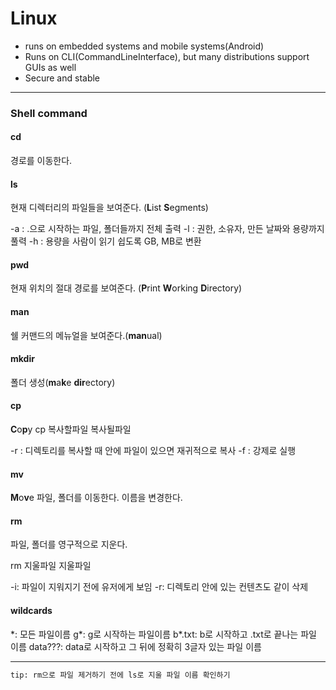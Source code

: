 # **Linux**

- runs on embedded systems and mobile systems(Android)
- Runs on CLI(CommandLineInterface), but many distributions support GUIs as well
- Secure and stable
 
---

### **Shell command**

#### cd
경로를 이동한다.

#### ls

현재 디렉터리의 파일들을 보여준다. (**L**ist **S**egments)

-a : .으로 시작하는 파일, 폴더들까지 전체 출력
-l : 권한, 소유자, 만든 날짜와 용량까지 풀력
-h : 용량을 사람이 읽기 쉽도록 GB, MB로 변환

#### pwd

현재 위치의 절대 경로를 보여준다. (**P**rint **W**orking **D**irectory)

#### man
쉘 커맨드의 메뉴얼을 보여준다.(**man**ual)

#### mkdir

폴더 생성(**m**a**k**e **dir**ectory)

#### cp
**C**o**p**y
cp 복사할파일 복사될파일

-r : 디렉토리를 복사할 때 안에 파일이 있으면 재귀적으로 복사
-f : 강제로 실행

#### mv
**M**o**v**e
파일, 폴더를 이동한다.
이름을 변경한다.

#### rm
파일, 폴더를 영구적으로 지운다.

rm 지울파일 지울파일

-i: 파일이 지워지기 전에 유저에게 보임
-r: 디렉토리 안에 있는 컨텐츠도 같이 삭제

#### wildcards

\*: 모든 파일이름
g\*: g로 시작하는 파일이름
b\*.txt: b로 시작하고 .txt로 끝나는 파일 이름
data???: data로 시작하고 그 뒤에 정확히 3글자 있는 파일 이름

---

```sh
tip: rm으로 파일 제거하기 전에 ls로 지울 파일 이름 확인하기
```
